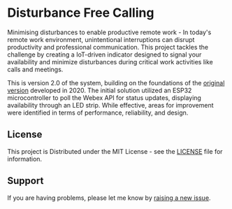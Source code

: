 # Disturbance Free Calling

Minimising disturbances to enable productive remote work - In today's remote work environment, unintentional interruptions can disrupt productivity and professional communication. This project tackles the challenge by creating a IoT-driven indicator designed to signal your availability and minimize disturbances during critical work activities like calls and meetings.

This is version 2.0 of the system, building on the foundations of the [original version](https://www.linkedin.com/feed/update/urn:li:activity:6930081862153342977) developed in 2020. The initial solution utilized an ESP32 microcontroller to poll the Webex API for status updates, displaying availability through an LED strip. While effective, areas for improvement were identified in terms of performance, reliability, and design. 

## License

This project is Distributed under the MIT License - see the [LICENSE](LICENSE) file for information.

## Support

If you are having problems, please let me know by [raising a new issue](https://github.com/ImSeanConroy/disturbance-free-calling/issues/new/choose).
